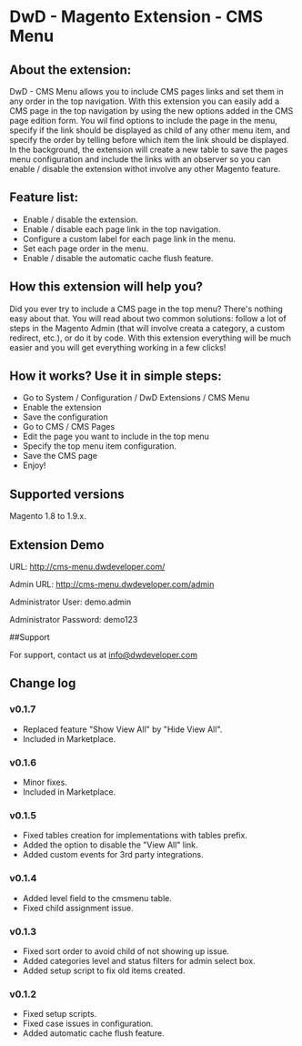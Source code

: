 # DwD - Magento Extension - CMS Menu

## About the extension:

DwD - CMS Menu allows you to include CMS pages links and set them in any order in the top navigation. With this extension you can easily add a CMS page in the top navigation by using the new options added in the CMS page edition form. You wil find options to include the page in the menu, specify if the link should be displayed as child of any other menu item, and specify the order by telling before which item the link should be displayed. In the background, the extension will create a new table to save the pages menu configuration and include the links with an observer so you can enable / disable the extension withot involve any other Magento feature.

## Feature list:
- Enable / disable the extension.
- Enable / disable each page link in the top navigation.
- Configure a custom label for each page link in the menu.
- Set each page order in the menu.
- Enable / disable the automatic cache flush feature.

## How this extension will help you?

Did you ever try to include a CMS page in the top menu? There's nothing easy about that. You will read about two common solutions: follow a lot of steps in the Magento Admin (that will involve creata a category, a custom redirect, etc.), or do it by code. With this extension everything will be much easier and you will get everything working in a few clicks!

## How it works? Use it in simple steps:

- Go to System / Configuration / DwD Extensions / CMS Menu
- Enable the extension
- Save the configuration
- Go to CMS / CMS Pages
- Edit the page you want to include in the top menu
- Specify the top menu item configuration.
- Save the CMS page
- Enjoy!

## Supported versions

Magento 1.8 to 1.9.x.

## Extension Demo

URL: <a href="http://cms-menu.dwdeveloper.com/" target="_blank">http://cms-menu.dwdeveloper.com/</a>

Admin URL: <a href="http://cms-menu.dwdeveloper.com/admin" target="_blank">http://cms-menu.dwdeveloper.com/admin</a>

Administrator User: demo.admin

Administrator Password: demo123

##Support

For support, contact us at <a href="mailto:info@dwdeveloper.com">info@dwdeveloper.com</a>

## Change log

### v0.1.7
- Replaced feature "Show View All" by "Hide View All". 
- Included in Marketplace.

### v0.1.6
- Minor fixes.
- Included in Marketplace.

### v0.1.5
- Fixed tables creation for implementations with tables prefix.
- Added the option to disable the "View All" link.
- Added custom events for 3rd party integrations.

### v0.1.4
- Added level field to the cmsmenu table.
- Fixed child assignment issue.

### v0.1.3
- Fixed sort order to avoid child of not showing up issue.
- Added categories level and status filters for admin select box.
- Added setup script to fix old items created.

### v0.1.2
- Fixed setup scripts.
- Fixed case issues in configuration.
- Added automatic cache flush feature.
